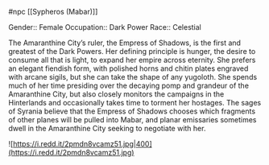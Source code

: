  #npc [[Sypheros (Mabar)]]

Gender:: Female
Occupation:: Dark Power
Race:: Celestial

The Amaranthine City’s ruler, the Empress of Shadows, is the first and greatest of the Dark Powers. Her defining principle is hunger, the desire to consume all that is light, to expand her empire across eternity. She prefers an elegant fiendish form, with polished horns and chitin plates engraved with arcane sigils, but she can take the shape of any yugoloth. She spends much of her time presiding over the decaying pomp and grandeur of the Amaranthine City, but also closely monitors the campaigns in the Hinterlands and occasionally takes time to torment her hostages. The sages of Syrania believe that the Empress of Shadows chooses which fragments of other planes will be pulled into Mabar, and planar emissaries sometimes dwell in the Amaranthine City seeking to negotiate with her.

![https://i.redd.it/2pmdn8vcamz51.jpg|400](https://i.redd.it/2pmdn8vcamz51.jpg)
